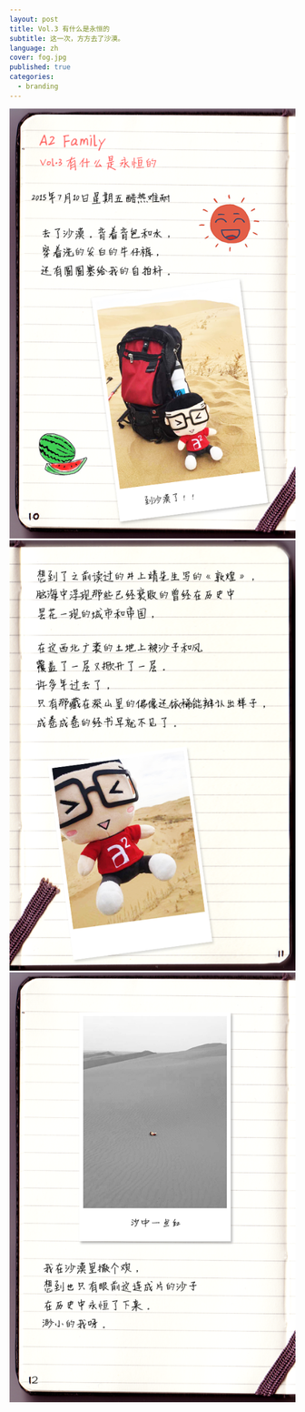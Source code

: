 ```yaml
---
layout: post
title: Vol.3 有什么是永恒的
subtitle: 这一次，方方去了沙漠。
language: zh
cover: fog.jpg
published: true
categories:
  - branding
---
```



![page01](/image/A2Family/VOL3/1.jpg)
![page02](/image/A2Family/VOL3/2.jpg)
![page03](/image/A2Family/VOL3/3.jpg)
